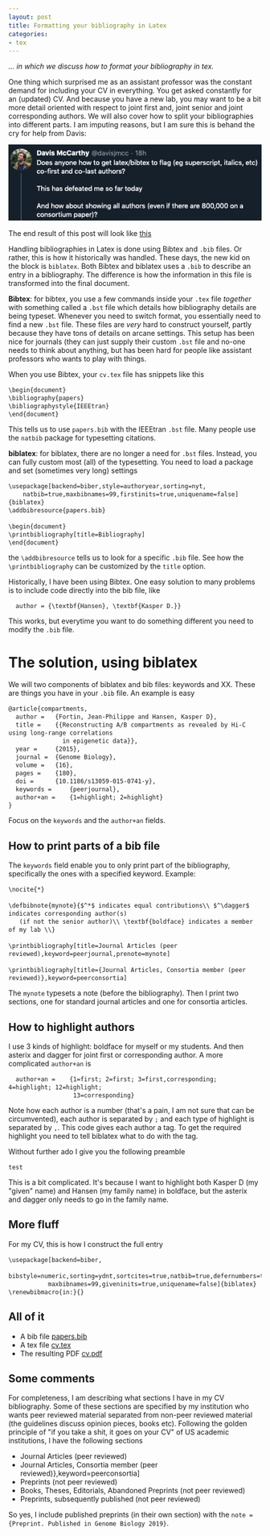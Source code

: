 ```yaml
---
layout: post
title: Formatting your bibliography in Latex
categories:
- tex
---
```


*... in which we discuss how to format your bibliography in tex.*

One thing which surprised me as an assistant professor was the constant demand for including your CV in everything. You get asked constantly for an (updated) CV. And because you have a new lab, you may want to be a bit more detail oriented with respect to joint first and, joint senior and joint corresponding authors. We will also cover how to split your bibliographies into different parts. I am imputing reasons, but I am sure this is behand the cry for help from Davis:

![Tweet](/media/cv_post/davis_cv_tweet.png)

The end result of this post will look like [this](/media/cv_post/cv.pdf)

Handling bibliographies in Latex is done using Bibtex and `.bib` files. Or rather, this is how it historically was handled. These days, the new kid on the block is `biblatex`. Both Bibtex and biblatex uses a `.bib` to describe an entry in a bibliography. The difference is how the information in this file is transformed into the final document. 

**Bibtex**: for bibtex, you use a few commands inside your `.tex` file _together_ with something called a `.bst` file which details how bibliography details are being typeset. Whenever you need to switch format, you essentially need to find a new `.bst` file. These files are _very_ hard to construct yourself, partly because they have tons of details on arcane settings. This setup has been nice for journals (they can just supply their custom `.bst` file and no-one needs to think about anything, but has been hard for people like assistant professors who wants to play with things.

When you use Bibtex, your `cv.tex` file has snippets like this

```{tex}
\begin{document}
\bibliography{papers}
\bibliographystyle{IEEEtran}
\end{document}
```
This tells us to use `papers.bib` with the IEEEtran `.bst` file. Many people use the `natbib` package for typesetting citations.

**biblatex**: for biblatex, there are no longer a need for `.bst` files. Instead, you can fully custom most (all) of the typesetting. You need to load a package and set (sometimes very long) settings

```{tex}
\usepackage[backend=biber,style=authoryear,sorting=nyt,
	natbib=true,maxbibnames=99,firstinits=true,uniquename=false]{biblatex}
\addbibresource{papers.bib}

\begin{document}
\printbibliography[title=Bibliography]
\end{document}
```
the `\addbibresource` tells us to look for a specific `.bib` file. See how the `\printbibliography` can be customized by the `title` option.

Historically, I have been using Bibtex. One easy solution to many problems is to include code directly into the bib file, like
```
  author = {\textbf{Hansen}, \textbf{Kasper D.}}
```
This works, but everytime you want to do something different you need to modify the `.bib` file.

# The solution, using biblatex

We will two components of biblatex and bib files: keywords and XX. These are things you have in your `.bib` file. An example is easy

```
@article{compartments,
  author =	 {Fortin, Jean-Philippe and Hansen, Kasper D},
  title =	 {{Reconstructing A/B compartments as revealed by Hi-C using long-range correlations
               in epigenetic data}},
  year =	 {2015},
  journal =	 {Genome Biology},
  volume =	 {16},
  pages =	 {180},
  doi =		 {10.1186/s13059-015-0741-y},
  keywords =	 {peerjournal},
  author+an =	 {1=highlight; 2=highlight}
}
```
Focus on the `keywords` and the `author+an` fields. 

## How to print parts of a bib file

The `keywords` field enable you to only print part of the bibliography, specifically the ones with a specified keyword. Example:

```
\nocite{*}

\defbibnote{mynote}{$^*$ indicates equal contributions\\ $^\dagger$ indicates corresponding author(s)
   (if not the senior author)\\ \textbf{boldface} indicates a member of my lab \\}

\printbibliography[title=Journal Articles (peer reviewed),keyword=peerjournal,prenote=mynote]

\printbibliography[title={Journal Articles, Consortia member (peer reviewed)},keyword=peerconsortia]
```

The `mynote` typesets a note (before the bibliography). Then I print two sections, one for standard journal articles and one for consortia articles.

## How to highlight authors

I use 3 kinds of highlight: boldface for myself or my students. And then asterix and dagger for joint first or corresponding author. A more complicated `author+an` is
```
  author+an =	 {1=first; 2=first; 3=first,corresponding; 4=highlight; 12=highlight;
                  13=corresponding}
```
Note how each author is a number (that's a pain, I am not sure that can be circumvented), each author is separated by `;` and each type of highlight is separated by `,`. This code gives each author a tag. To get the required highlight you need to tell biblatex what to do with the tag. 

Without further ado I give you the following preamble
```{tex}
test
```
This is a bit complicated. It's because I want to highlight both Kasper D (my "given" name) and Hansen (my family name) in boldface, but the asterix and dagger only needs to go in the family name.

## More fluff

For my CV, this is how I construct the full entry
```{tex}
\usepackage[backend=biber,
           bibstyle=numeric,sorting=ydnt,sortcites=true,natbib=true,defernumbers=true,
           maxbibnames=99,giveninits=true,uniquename=false]{biblatex}
\renewbibmacro{in:}{}
```

## All of it

- A bib file [papers.bib](/media/cv_post/papers.bib)
- A tex file [cv.tex](/media/cv_post/cv.tex)
- The resulting PDF [cv.pdf](/media/cv_post/cv.pdf)

## Some comments

For completeness, I am describing what sections I have in my CV bibliography. Some of these sections are specified by my institution who wants peer reviewed material separated from non-peer reviewed material (the guidelines discuss opinion pieces, books etc). Following the golden principle of "if you take a shit, it goes on your CV" of US academic institutions, I have the following sections

- Journal Articles (peer reviewed)
- Journal Articles, Consortia member (peer reviewed)},keyword=peerconsortia]
- Preprints (not peer reviewed)
- Books, Theses, Editorials, Abandoned Preprints (not peer reviewed)
- Preprints, subsequently published (not peer reviewed)

So yes, I include published preprints (in their own section) with the `note = {Preprint. Published in Genome Biology 2019}`. 
